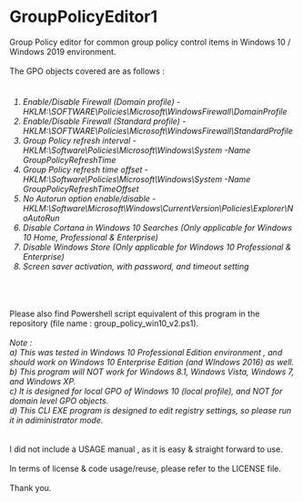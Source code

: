 # GroupPolicyEditor1
Group Policy editor for common group policy control items in Windows 10 / Windows 2019 environment.
<br><br>
The GPO objects covered are as follows :
<br><br><h6>
1. Enable/Disable Firewall (Domain profile) - HKLM:\\SOFTWARE\\Policies\\Microsoft\\WindowsFirewall\\DomainProfile<br>
2. Enable/Disable Firewall (Standard profile) - HKLM:\\SOFTWARE\\Policies\\Microsoft\\WindowsFirewall\\StandardProfile<br>
3. Group Policy refresh interval - HKLM:\\Software\\Policies\\Microsoft\\Windows\\System -Name GroupPolicyRefreshTime<br>
4. Group Policy refresh time offset - HKLM:\\Software\\Policies\\Microsoft\\Windows\\System -Name GroupPolicyRefreshTimeOffset<br>
5. No Autorun option enable/disable - HKLM:\\Software\\Microsoft\\Windows\\CurrentVersion\\Policies\\Explorer\\NoAutoRun<br>
6. Disable Cortana in Windows 10 Searches (Only applicable for Windows 10 Home, Professional & Enterprise)<br>
7. Disable Windows Store (Only applicable for Windows 10 Professional & Enterprise)<br>
8. Screen saver activation, with password, and timeout setting<br>
<br><br></h6>
Please also find Powershell script equivalent of this program in the repository (file name : group_policy_win10_v2.ps1).
<br><br>
<i>Note : <br>
a) This was tested in Windows 10 Professional Edition environment , and should work on Windows 10 Enterprise Edition (and WIndows 2016) as well.<br>
b) This program will NOT work for Windows 8.1, Windows Vista, Windows 7, and Windows XP.<br>
c) It is designed for local GPO of Windows 10 (local profile), and NOT for domain level GPO objects.<br>
d) This CLI EXE program is designed to edit registry settings, so please run it in adiministrator mode.<br>
  </i>
  <br><br>
  I did not include a USAGE manual , as it is easy & straight forward to use.
  <br><br>
  In terms of license & code usage/reuse, please refer to the LICENSE file.
   <br><br>
   Thank you.